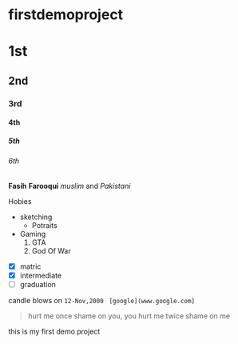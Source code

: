 # firstdemoproject

# 1st 
## 2nd
### 3rd
#### 4th
##### 5th
###### 6th

**Fasih**  __Farooqui__ 
_muslim_ and *Pakistani*

Hobies

- sketching
   - Potraits
- Gaming
   1. GTA
   2. God Of War

- [x] matric
- [x] intermediate
- [ ] graduation

candle blows on `12-Nov,2000`
``` [google](www.google.com]```

> hurt me once shame on you, you hurt me twice shame on me 

this is my first demo project
